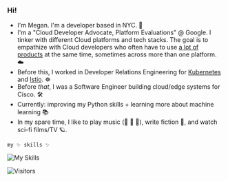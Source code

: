 ### Hi! 

- I'm Megan. I'm a developer based in NYC. 🚕 
- I'm a "Cloud Developer Advocate, Platform Evaluations" @ Google. I tinker with different Cloud platforms and tech stacks. The goal is to empathize with Cloud developers who often have to use [a lot of products](https://googlecloudcheatsheet.withgoogle.com/) at the same time, sometimes across more than one platform. ☁️
- Before this, I worked in Developer Relations Engineering for [Kubernetes](https://kubernetes.io) and [Istio](https://github.com/askmeegs/learn-istio). ☸️ 
- Before *that*, I was a Software Engineer building cloud/edge systems for Cisco. 🛠️
- Currently: improving my Python skills + learning more about machine learning 📚 
- In my spare time, I like to play music (🎸 🎻 🎹), write fiction 📖, and watch sci-fi films/TV 🪐. 

`my ✨ skills ✨`  

![My Skills](https://skillicons.dev/icons?i=py,go,kubernetes,docker,gcp,azure,aws&theme=light)



![Visitors](https://api.visitorbadge.io/api/visitors?path=https%3A%2F%2Fgithub.com%2Faskmeegs&label=%F0%9F%8F%A1%20visitors&labelColor=%232ccce4&countColor=%23dce775&style=flat-square)




